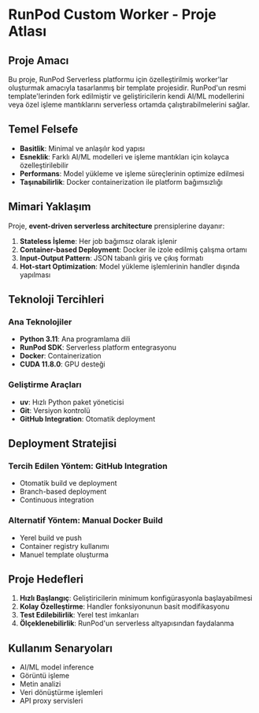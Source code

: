 # RunPod Custom Worker - Proje Atlası

## Proje Amacı

Bu proje, RunPod Serverless platformu için özelleştirilmiş worker'lar oluşturmak amacıyla tasarlanmış bir template projesidir. RunPod'un resmi template'lerinden fork edilmiştir ve geliştiricilerin kendi AI/ML modellerini veya özel işleme mantıklarını serverless ortamda çalıştırabilmelerini sağlar.

## Temel Felsefe

- **Basitlik**: Minimal ve anlaşılır kod yapısı
- **Esneklik**: Farklı AI/ML modelleri ve işleme mantıkları için kolayca özelleştirilebilir
- **Performans**: Model yükleme ve işleme süreçlerinin optimize edilmesi
- **Taşınabilirlik**: Docker containerization ile platform bağımsızlığı

## Mimari Yaklaşım

Proje, **event-driven serverless architecture** prensiplerine dayanır:

1. **Stateless İşleme**: Her job bağımsız olarak işlenir
2. **Container-based Deployment**: Docker ile izole edilmiş çalışma ortamı
3. **Input-Output Pattern**: JSON tabanlı giriş ve çıkış formatı
4. **Hot-start Optimization**: Model yükleme işlemlerinin handler dışında yapılması

## Teknoloji Tercihleri

### Ana Teknolojiler
- **Python 3.11**: Ana programlama dili
- **RunPod SDK**: Serverless platform entegrasyonu
- **Docker**: Containerization
- **CUDA 11.8.0**: GPU desteği

### Geliştirme Araçları
- **uv**: Hızlı Python paket yöneticisi
- **Git**: Versiyon kontrolü
- **GitHub Integration**: Otomatik deployment

## Deployment Stratejisi

### Tercih Edilen Yöntem: GitHub Integration
- Otomatik build ve deployment
- Branch-based deployment
- Continuous integration

### Alternatif Yöntem: Manual Docker Build
- Yerel build ve push
- Container registry kullanımı
- Manuel template oluşturma

## Proje Hedefleri

1. **Hızlı Başlangıç**: Geliştiricilerin minimum konfigürasyonla başlayabilmesi
2. **Kolay Özelleştirme**: Handler fonksiyonunun basit modifikasyonu
3. **Test Edilebilirlik**: Yerel test imkanları
4. **Ölçeklenebilirlik**: RunPod'un serverless altyapısından faydalanma

## Kullanım Senaryoları

- AI/ML model inference
- Görüntü işleme
- Metin analizi
- Veri dönüştürme işlemleri
- API proxy servisleri
